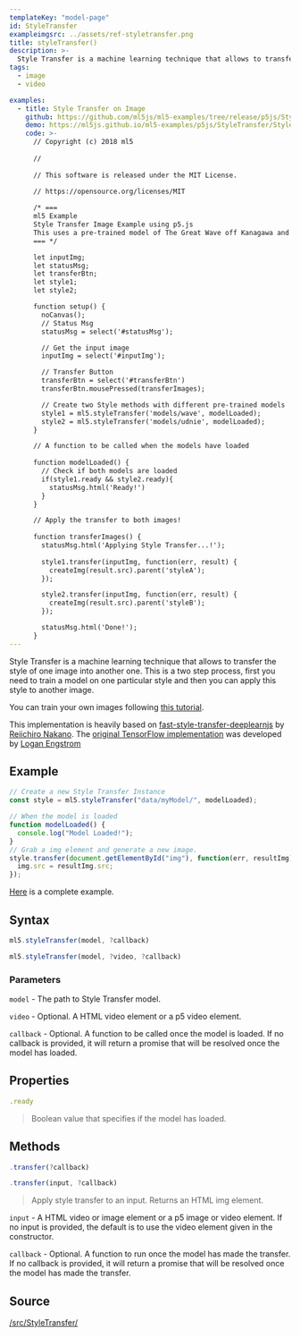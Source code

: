 ```yaml
---
templateKey: "model-page"
id: StyleTransfer
exampleimgsrc: ../assets/ref-styletransfer.png
title: styleTransfer()
description: >-
  Style Transfer is a machine learning technique that allows to transfer the style of one image into another one. This is a two step process, first you need to train a model on one particular style and then you can apply this style to another image.
tags:
  - image
  - video

examples:
  - title: Style Transfer on Image
    github: https://github.com/ml5js/ml5-examples/tree/release/p5js/StyleTransfer/StyleTransfer_Image
    demo: https://ml5js.github.io/ml5-examples/p5js/StyleTransfer/StyleTransfer_Image
    code: >-
      // Copyright (c) 2018 ml5
      
      // 
      
      // This software is released under the MIT License.
      
      // https://opensource.org/licenses/MIT

      /* ===
      ml5 Example
      Style Transfer Image Example using p5.js
      This uses a pre-trained model of The Great Wave off Kanagawa and Udnie (Young American Girl, The Dance)
      === */

      let inputImg;
      let statusMsg;
      let transferBtn;
      let style1;
      let style2;

      function setup() {
        noCanvas();
        // Status Msg
        statusMsg = select('#statusMsg');

        // Get the input image
        inputImg = select('#inputImg');

        // Transfer Button
        transferBtn = select('#transferBtn')
        transferBtn.mousePressed(transferImages);

        // Create two Style methods with different pre-trained models
        style1 = ml5.styleTransfer('models/wave', modelLoaded);
        style2 = ml5.styleTransfer('models/udnie', modelLoaded);
      }

      // A function to be called when the models have loaded
      
      function modelLoaded() {
        // Check if both models are loaded
        if(style1.ready && style2.ready){
          statusMsg.html('Ready!')
        }
      }

      // Apply the transfer to both images!
      
      function transferImages() {
        statusMsg.html('Applying Style Transfer...!');
        
        style1.transfer(inputImg, function(err, result) {
          createImg(result.src).parent('styleA');
        });

        style2.transfer(inputImg, function(err, result) {
          createImg(result.src).parent('styleB');
        });

        statusMsg.html('Done!');
      }
---
```


Style Transfer is a machine learning technique that allows to transfer the style of one image into another one. This is a two step process, first you need to train a model on one particular style and then you can apply this style to another image.

You can train your own images following [this tutorial](/docs/training-styletransfer).

This implementation is heavily based on [fast-style-transfer-deeplearnjs](https://github.com/reiinakano/fast-style-transfer-deeplearnjs) by [Reiichiro Nakano](https://github.com/reiinakano).
The [original TensorFlow implementation](https://github.com/lengstrom/fast-style-transfer) was developed by [Logan Engstrom](https://github.com/lengstrom)

## Example

```javascript
// Create a new Style Transfer Instance
const style = ml5.styleTransfer("data/myModel/", modelLoaded);

// When the model is loaded
function modelLoaded() {
  console.log("Model Loaded!");
}
// Grab a img element and generate a new image.
style.transfer(document.getElementById("img"), function(err, resultImg) {
  img.src = resultImg.src;
});
```

[Here](https://github.com/ml5js/ml5-examples/blob/master/p5js/StyleTransfer/StyleTransfer_Image/sketch.js) is a complete example.

## Syntax

```javascript
ml5.styleTransfer(model, ?callback)
```

```javascript
ml5.styleTransfer(model, ?video, ?callback)
```

### Parameters

`model` - The path to Style Transfer model.

`video` - Optional. A HTML video element or a p5 video element.

`callback` - Optional. A function to be called once the model is loaded. If no callback is provided, it will return a promise that will be resolved once the model has loaded.

## Properties

```javascript
.ready
```

> Boolean value that specifies if the model has loaded.

## Methods

```javascript
.transfer(?callback)
```

```javascript
.transfer(input, ?callback)
```

> Apply style transfer to an input. Returns an HTML img element.

`input` - A HTML video or image element or a p5 image or video element. If no input is provided, the default is to use the video element given in the constructor.

`callback` - Optional. A function to run once the model has made the transfer. If no callback is provided, it will return a promise that will be resolved once the model has made the transfer.

## Source

[/src/StyleTransfer/](https://github.com/ml5js/ml5-library/tree/master/src/StyleTransfer)

